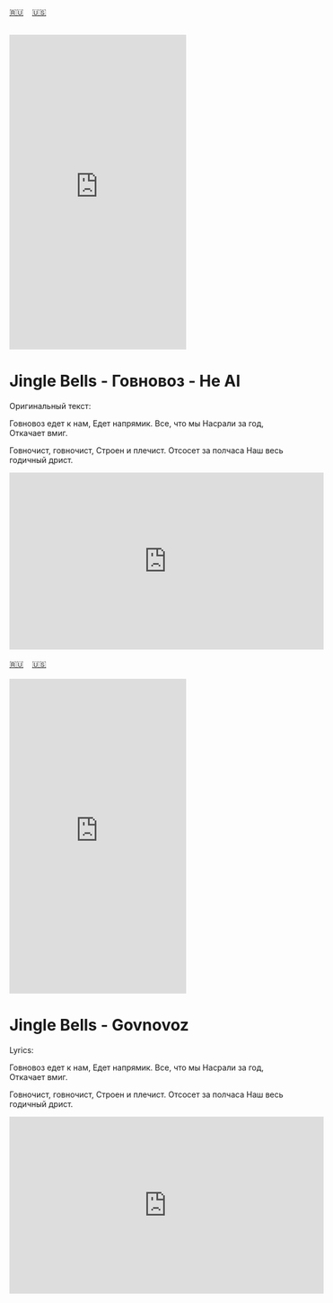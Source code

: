 <span id="ru"><a href='#ru'>🇷🇺</a> &nbsp;&nbsp;&nbsp;<a href='#en'>🇺🇸</a> &nbsp;&nbsp;&nbsp;</span><br><br>

<iframe width="315" height="560" src="https://www.youtube.com/embed/C5rULvi9YV4" frameborder="0" allow="accelerometer; autoplay; clipboard-write; encrypted-media; gyroscope; picture-in-picture; web-share"allowfullscreen></iframe>

# Jingle Bells - Говновоз - Не AI


Оригинальный текст:

Говновоз едет к нам,
Едет напрямик.
Все, что мы
Насрали за год,
Откачает вмиг.

Говночист, говночист,
Строен и плечист.
Отсосет за полчаса
Наш весь годичный дрист.


<iframe width="560" height="315" src="https://www.youtube.com/embed/4RSTupbfGog" title="player" frameborder="0" allow="accelerometer; autoplay; clipboard-write; encrypted-media; gyroscope; picture-in-picture; web-share" referrerpolicy="strict-origin-when-cross-origin" allowfullscreen></iframe>
<br><br>
<span id="en"><a href='#ru'>🇷🇺</a> &nbsp;&nbsp;&nbsp;<a href='#en'>🇺🇸</a> &nbsp;&nbsp;&nbsp;</span><br><br>

<iframe width="315" height="560" src="https://www.youtube.com/embed/C5rULvi9YV4" frameborder="0" allow="accelerometer; autoplay; clipboard-write; encrypted-media; gyroscope; picture-in-picture; web-share"allowfullscreen></iframe>

# Jingle Bells - Govnovoz


Lyrics:

Говновоз едет к нам,
Едет напрямик.
Все, что мы
Насрали за год,
Откачает вмиг.

Говночист, говночист,
Строен и плечист.
Отсосет за полчаса
Наш весь годичный дрист.


<iframe width="560" height="315" src="https://www.youtube.com/embed/4RSTupbfGog" title="player" frameborder="0" allow="accelerometer; autoplay; clipboard-write; encrypted-media; gyroscope; picture-in-picture; web-share" referrerpolicy="strict-origin-when-cross-origin" allowfullscreen></iframe>
<br><br>
